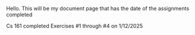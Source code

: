 Hello. This will be my document page that has the date of the assignments completed

Cs 161 completed Exercises #1 through #4 on 1/12/2025

